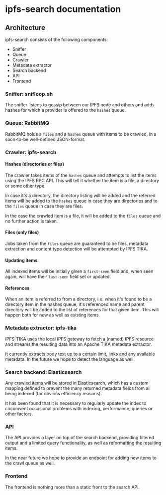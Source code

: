 # ipfs-search documentation

## Architecture

ipfs-search consists of the following components:
* Sniffer
* Queue
* Crawler
* Metadata extractor
* Search backend
* API
* Frontend

### Sniffer: snifloop.sh
The sniffer listens to gossip between our IPFS node and others and adds hashes for which a provider is offered to the `hashes` queue.

### Queue: RabbitMQ
RabbitMQ holds a `files` and a `hashes` queue with items to be crawled, in a soon-to-be well-defined JSON-format.

### Crawler: ipfs-search
#### Hashes (directories or files)
The crawler takes items of the `hashes` queue and attempts to list the items using the IPFS RPC API. This will tell it whether the item is a file, a directory or some other type.

In case it's a directory, the directory listing will be added and the referred items will be added to the `hashes` queue in case they are directories and to the `files` queue in case they are files.

In the case the crawled item is a file, it will be added to the `files` queue and no further action is taken.

#### Files (only files)
Jobs taken from the `files` queue are guaranteed to be files, metadata extraction and content type detection will be attempted by IPFS TIKA.

#### Updating items
All indexed items will be initially given a `first-seen` field and, when seen again, will have their `last-seen` field set or updated.

#### References
When an item is referred to from a directory, i.e. when it's found to be a directory item in the hashes queue, it's referenced name and parent directory will be added to the list of references for that given item. This will happen both for new as well as existing items.

### Metadata extractor: ipfs-tika
IPFS-TIKA uses the local IPFS gateway to fetch a (named) IPFS resource and streams the resulting data into an Apache TIKA metadata extractor.

It currently extracts body text up to a certain limit, links and any available metadata. In the future we hope to detect the language as well.

### Search backend: Elasticsearch
Any crawled items will be stored in Elasticsearch, which has a custom mapping defined to prevent the many returned metadata fields from all being indexed (for obvious efficiency reasons).

It has been found that it is necessary to regularly update the index to circumvent occasional problems with indexing, performance, queries or other factors.

### API
The API provides a layer on top of the search backend, providing filtered output and a limited query functionality, as well as reformatting the resulting items.

In the near future we hope to provide an endpoint for adding new items to the crawl queue as well.

### Frontend
The frontend is nothing more than a static front to the search API.
